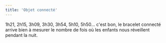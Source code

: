```yaml
---
title: 'Objet connecté'
---
```


1h21, 2h15, 3h09, 3h30, 3h54, 5h10, 5h50… c'est bon, le bracelet connecté arrive
bien à mesurer le nombre de fois où les enfants nous réveillent pendant la nuit.
